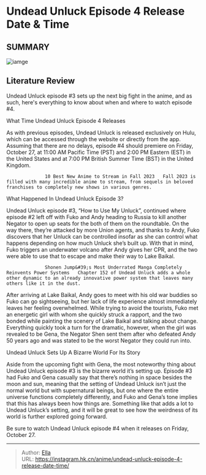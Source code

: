 # Undead Unluck Episode 4 Release Date &amp; Time


## SUMMARY 

![iamge](https://static1.srcdn.com/wordpress/wp-content/uploads/2023/10/undead-unluck-episode-3-andy-gena.jpg)

## Literature Review

Undead Unluck episode #3 sets up the next big fight in the anime, and as such, here&#39;s everything to know about when and where to watch episode #4.





 What Time Undead Unluck Episode 4 Releases 
          




As with previous episodes, Undead Unluck is released exclusively on Hulu, which can be accessed through the website or directly from the app. Assuming that there are no delays, episode #4 should premiere on Friday, October 27, at 11:00 AM Pacific Time (PST) and 2:00 PM Eastern (EST) in the United States and at 7:00 PM British Summer Time (BST) in the United Kingdom.

                  10 Best New Anime to Stream in Fall 2023   Fall 2023 is filled with many incredible anime to stream, from sequels in beloved franchises to completely new shows in various genres.   



 What Happened In Undead Unluck Episode 3? 
          

Undead Unluck episode #3, “How to Use My Unluck”, continued where episode #2 left off with Fuko and Andy heading to Russia to kill another Negator to open up seats for the both of them on the roundtable. On the way there, they’re attacked by more Union agents, and thanks to Andy, Fuko discovers that her Unluck can be controlled insofar as she can control what happens depending on how much Unluck she’s built up. With that in mind, Fuko triggers an underwater volcano after Andy gives her CPR, and the two were able to use that to escape and make their way to Lake Baikal.




                  Shonen Jump&#39;s Most Underrated Manga Completely Reinvents Power Systems   Chapter 152 of Undead Unluck adds a whole other dynamic to an already innovative power system that leaves many others like it in the dust.   

After arriving at Lake Baikal, Andy goes to meet with his old war buddies so Fuko can go sightseeing, but her lack of life experience almost immediately leaves her feeling overwhelmed. While trying to avoid the tourists, Fuko met an energetic girl with whom she quickly struck a rapport, and the two bonded while painting the scenery of Lake Baikal and talking about change. Everything quickly took a turn for the dramatic, however, when the girl was revealed to be Gena, the Negator Shen sent them after who defeated Andy 50 years ago and was stated to be the worst Negator they could run into.



 Undead Unluck Sets Up A Bizarre World For Its Story 
          




Aside from the upcoming fight with Gena, the most noteworthy thing about Undead Unluck episode #3 is the bizarre world it’s setting up. Episode #3 had Fuko and Gena casually say that there’s nothing in space besides the moon and sun, meaning that the setting of Undead Unluck isn’t just the normal world but with supernatural beings, but one where the entire universe functions completely differently, and Fuko and Gena’s tone implies that this has always been how things are. Something like that adds a lot to Undead Unluck’s setting, and it will be great to see how the weirdness of its world is further explored going forward.

Be sure to watch Undead Unluck episode #4 when it releases on Friday, October 27.



---

> Author: [Ella](https://instagram.hk.cn/)  
> URL: https://instagram.hk.cn/anime/undead-unluck-episode-4-release-date-time/  


